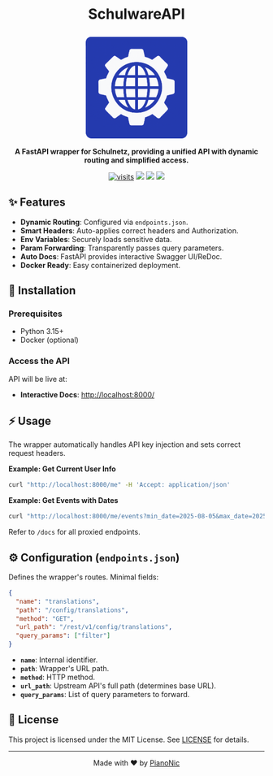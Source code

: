 # <p align="center">SchulwareAPI</p>
<p align="center">
  <img src="./assets/schulwareapi_logo.png" width="200" alt="SchulwareAPI Logo">
</p>
<p align="center">
  <strong>A FastAPI wrapper for Schulnetz, providing a unified API with dynamic routing and simplified access.</strong>
</p>
<p align="center">
  <a href="https://github.com/PianoNic/SchulwareAPI"><img src="https://badgetrack.pianonic.ch/badge?tag=schulware-api&label=visits&color=243aae&style=flat" alt="visits"/></a>
  <a href="https://github.com/PianoNic/SchulwareAPI/blob/main/LICENSE"><img src="https://img.shields.io/github/license/PianoNic/SchulwareAPI?color=243aae&label=License"/></a>
  <a href="https://github.com/PianoNic/SchulwareAPI/releases"><img src="https://img.shields.io/github/v/release/PianoNic/SchulwareAPI?include_prereleases&color=243aae&label=Latest%20Release"/></a>
  <a href="#-installation"><img src="https://img.shields.io/badge/Selfhost-Instructions-243aae.svg"/></a>
</p>

## ✨ Features
- **Dynamic Routing**: Configured via `endpoints.json`.
- **Smart Headers**: Auto-applies correct headers and Authorization.
- **Env Variables**: Securely loads sensitive data.
- **Param Forwarding**: Transparently passes query parameters.
- **Auto Docs**: FastAPI provides interactive Swagger UI/ReDoc.
- **Docker Ready**: Easy containerized deployment.

## 🚀 Installation

### Prerequisites
- Python 3.15+
- Docker (optional)

### Access the API
API will be live at:
- **Interactive Docs**: [http://localhost:8000/](http://localhost:8000/)


## ⚡ Usage
The wrapper automatically handles API key injection and sets correct request headers.

**Example: Get Current User Info**
```bash
curl "http://localhost:8000/me" -H 'Accept: application/json'
```

**Example: Get Events with Dates**
```bash
curl "http://localhost:8000/me/events?min_date=2025-08-05&max_date=2025-08-06" -H 'Accept: application/json'
```

Refer to `/docs` for all proxied endpoints.

## ⚙️ Configuration (`endpoints.json`)
Defines the wrapper's routes. Minimal fields:
```json
{
  "name": "translations",
  "path": "/config/translations",
  "method": "GET",
  "url_path": "/rest/v1/config/translations",
  "query_params": ["filter"]
}
```
- **`name`**: Internal identifier.
- **`path`**: Wrapper's URL path.
- **`method`**: HTTP method.
- **`url_path`**: Upstream API's full path (determines base URL).
- **`query_params`**: List of query parameters to forward.

## 📜 License
This project is licensed under the MIT License. See [LICENSE](LICENSE) for details.

---
<p align="center">Made with ❤️ by <a href="https://github.com/PianoNic">PianoNic</a></p>